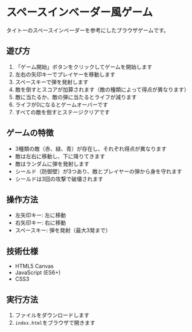 # スペースインベーダー風ゲーム

タイトーのスペースインベーダーを参考にしたブラウザゲームです。

## 遊び方

1. 「ゲーム開始」ボタンをクリックしてゲームを開始します
2. 左右の矢印キーでプレイヤーを移動します
3. スペースキーで弾を発射します
4. 敵を倒すとスコアが加算されます（敵の種類によって得点が異なります）
5. 敵に当たるか、敵の弾に当たるとライフが減ります
6. ライフが0になるとゲームオーバーです
7. すべての敵を倒すとステージクリアです

## ゲームの特徴

- 3種類の敵（赤、緑、青）が存在し、それぞれ得点が異なります
- 敵は左右に移動し、下に降りてきます
- 敵はランダムに弾を発射します
- シールド（防御壁）が3つあり、敵とプレイヤーの弾から身を守れます
- シールドは3回の攻撃で破壊されます

## 操作方法

- 左矢印キー: 左に移動
- 右矢印キー: 右に移動
- スペースキー: 弾を発射（最大3発まで）

## 技術仕様

- HTML5 Canvas
- JavaScript (ES6+)
- CSS3

## 実行方法

1. ファイルをダウンロードします
2. `index.html`をブラウザで開きます 
